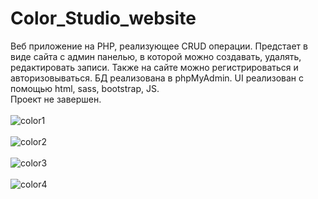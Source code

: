 # Color_Studio_website
Веб приложение на PHP, реализующее CRUD операции. Предстает в виде сайта с админ панелью, в которой можно создавать, удалять, редактировать записи. Также на сайте можно регистрироваться и авторизовываться. БД реализована в phpMyAdmin. UI реализован с помощью html, sass, bootstrap, JS.
<br>
Проект не завершен.
<br>
<br>
![color1](https://user-images.githubusercontent.com/78618492/163458464-a9b865e6-4d25-4c8b-b10b-2dc58caf7659.jpg)
<br>
<br>
![color2](https://user-images.githubusercontent.com/78618492/163458510-0e39a723-58d3-492a-b1c1-914c48bc3eb0.jpg)
<br>
<br>
![color3](https://user-images.githubusercontent.com/78618492/163458535-3ec32bc1-a77b-4ce6-a963-38e54de57513.jpg)
<br>
<br>
![color4](https://user-images.githubusercontent.com/78618492/163458554-c58e72b1-3ba1-447c-b6d9-5f2353531483.jpg)
<br>
